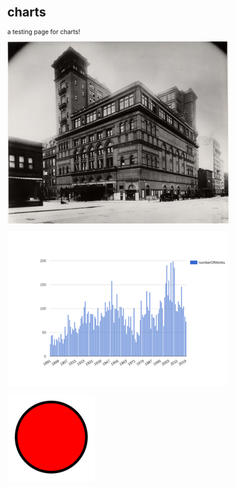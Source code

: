 # charts

a testing page for charts!

![digcolls](CH1329203_Medium_res_comp.jpg)

![alt text](queryResults.svg?sanitize=true)

![circle](circle.svg?sanitize=true)
